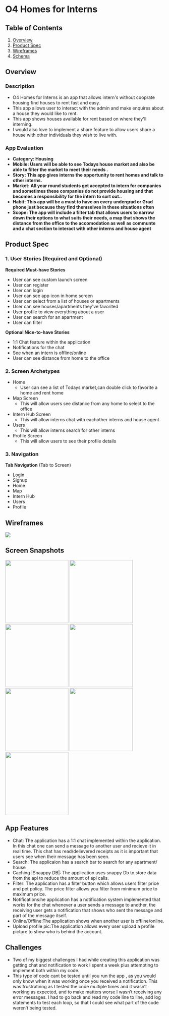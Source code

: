 # O4 Homes for Interns

## Table of Contents
1. [Overview](#Overview)
1. [Product Spec](#Product-Spec)
1. [Wireframes](#Wireframes)
2. [Schema](#Schema)

## Overview
### Description
* O4 Homes for Interns is an app that allows intern's without cooprate housing find houses to rent fast and easy.
* This app allows user to interact with the admin and make enquires about a house they would like to rent.
* This app shows houses available for rent based on where they'll interning.
* I would also love to implement a share feature to allow users share a house with other individuals they wish to live with.


### App Evaluation
- **Category: Housing**
- **Mobile: Users will be able to see Todays house market and also be able to filter the market to meet their needs .**
- **Story: This app gives interns the opportunity to rent homes and talk to other interns.**
- **Market: All year round students get accepted to intern for companies and sometimes these companies do not provide housing and that becomes a responsibility for the intern to sort out..**
- **Habit: This app will be a must to have on every undergrad or Grad phone just because they find themselves in these situations often**
- **Scope: The app will include a filter tab that allows users to narrow down their options to what suits their needs, a map that shows the distance from the office to the accomodation as well as communte and a chat section to interact with other interns and house agent**

## Product Spec

### 1. User Stories (Required and Optional)

**Required Must-have Stories**
* User can see custom launch screen
* User can register 
* User can login
* User can see app icon in home screen
* User can select from a list of houses or apartments
* User can see houses/apartments they've favorited
* User profile to view everything about a user
* User can search for an apartment
* User can filter 
    

**Optional Nice-to-have Stories**
* 1:1 Chat feature within the application
* Notifications for the chat 
* See when an intern is offline/online 
* User can see distance from home to the office 


### 2. Screen Archetypes

* Home 
   * User can see a list of Todays market,can double click to favorite a home and rent home
* Map Screen
   * This will allow users see distance from any home to select to the office
* Intern Hub Screen
   * This will allow interns chat with eachother interns and house agent 
* Users
   * This will allow interns search for other interns
* Profile Screen
   * This will allow users to see their profile details
 

### 3. Navigation

**Tab Navigation** (Tab to Screen)

* Login
* Signup
* Home
* Map
* Intern Hub
* Users
* Profile

## Wireframes

![](https://i.imgur.com/qjqK13T.jpg)

## Screen Snapshots
<img src = "https://i.imgur.com/8L09nRn.png" width=200/>
<img src = "https://i.imgur.com/38vBMu1.png" width=200/>
<img src = "https://i.imgur.com/LFVdL9Z.png" width=200/>
<img src = "https://i.imgur.com/Y9Dp2QH.png" width=200/>
<img src = "https://i.imgur.com/l7AcFME.png" width=200/>
<img src = "https://i.imgur.com/YSXeFeE.png" width=200/>
<img src = "https://i.imgur.com/sAgNVjk.png" width=200/>

## App Features
* Chat: The application has a 1:1 chat implemented within the application. In this chat one can send a message to another user and recieve it in real time. This chat has read/delievered receipts as it is important that users see when their message has been seen.
* Search: The applicaion has a search bar to search for any apartment/ house
* Caching |Snaappy DB|: The application uses snappy Db to store data from the api to reduce the amount of api calls.
* Filter: The application has a filter button which allows users filter price and pet policy. The price filter allows you filter from minimum price to maximum price.
* Notifications:he application has a notification system implemented that works for  the chat whenever a user sends a message to another, the receiving user gets a notification that shows who sent the message and part of the message itself. 
* Online/Offline:The application shows when another user is offline/online.
* Upload profile pic:The application allows every user upload a profile picture to show who is behind the account.

## Challenges
* Two of my biggest challenges I had while creating this application was getting chat and notification to work I spent a week plus attempting to implement both within my code.
* This type of code cant be tested until you run the app , as you would only know when it was working once you received a notification. This was frustratinng as I tested the code multiple times and it wasn’t working as expected, and to make  matters worse I wasn’t receiving any error messages. I had to go back and read my code line to line, add log statements to test each loop, so that I could see what part of the code weren’t being tested. 






